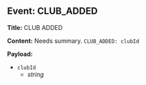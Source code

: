 ## Event: CLUB_ADDED

**Title:** CLUB ADDED

**Content:**
Needs summary.
`CLUB_ADDED: clubId`

**Payload:**
- `clubId`
  - *string*
